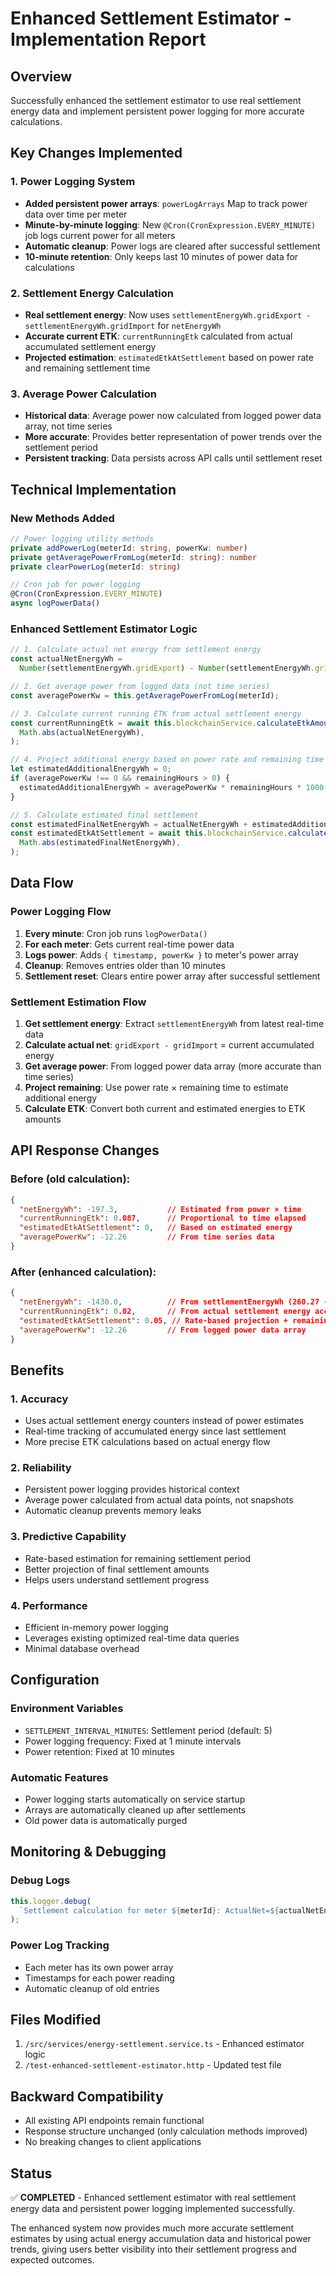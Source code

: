 # Enhanced Settlement Estimator - Implementation Report

## Overview
Successfully enhanced the settlement estimator to use real settlement energy data and implement persistent power logging for more accurate calculations.

## Key Changes Implemented

### 1. Power Logging System
- **Added persistent power arrays**: `powerLogArrays` Map to track power data over time per meter
- **Minute-by-minute logging**: New `@Cron(CronExpression.EVERY_MINUTE)` job logs current power for all meters
- **Automatic cleanup**: Power logs are cleared after successful settlement
- **10-minute retention**: Only keeps last 10 minutes of power data for calculations

### 2. Settlement Energy Calculation
- **Real settlement energy**: Now uses `settlementEnergyWh.gridExport - settlementEnergyWh.gridImport` for `netEnergyWh`
- **Accurate current ETK**: `currentRunningEtk` calculated from actual accumulated settlement energy
- **Projected estimation**: `estimatedEtkAtSettlement` based on power rate and remaining settlement time

### 3. Average Power Calculation
- **Historical data**: Average power now calculated from logged power data array, not time series
- **More accurate**: Provides better representation of power trends over the settlement period
- **Persistent tracking**: Data persists across API calls until settlement reset

## Technical Implementation

### New Methods Added

```typescript
// Power logging utility methods
private addPowerLog(meterId: string, powerKw: number)
private getAveragePowerFromLog(meterId: string): number  
private clearPowerLog(meterId: string)

// Cron job for power logging
@Cron(CronExpression.EVERY_MINUTE)
async logPowerData()
```

### Enhanced Settlement Estimator Logic

```typescript
// 1. Calculate actual net energy from settlement energy
const actualNetEnergyWh = 
  Number(settlementEnergyWh.gridExport) - Number(settlementEnergyWh.gridImport);

// 2. Get average power from logged data (not time series)
const averagePowerKw = this.getAveragePowerFromLog(meterId);

// 3. Calculate current running ETK from actual settlement energy
const currentRunningEtk = await this.blockchainService.calculateEtkAmount(
  Math.abs(actualNetEnergyWh),
);

// 4. Project additional energy based on power rate and remaining time
let estimatedAdditionalEnergyWh = 0;
if (averagePowerKw !== 0 && remainingHours > 0) {
  estimatedAdditionalEnergyWh = averagePowerKw * remainingHours * 1000;
}

// 5. Calculate estimated final settlement
const estimatedFinalNetEnergyWh = actualNetEnergyWh + estimatedAdditionalEnergyWh;
const estimatedEtkAtSettlement = await this.blockchainService.calculateEtkAmount(
  Math.abs(estimatedFinalNetEnergyWh),
);
```

## Data Flow

### Power Logging Flow
1. **Every minute**: Cron job runs `logPowerData()`
2. **For each meter**: Gets current real-time power data
3. **Logs power**: Adds `{ timestamp, powerKw }` to meter's power array
4. **Cleanup**: Removes entries older than 10 minutes
5. **Settlement reset**: Clears entire power array after successful settlement

### Settlement Estimation Flow
1. **Get settlement energy**: Extract `settlementEnergyWh` from latest real-time data
2. **Calculate actual net**: `gridExport - gridImport` = current accumulated energy
3. **Get average power**: From logged power data array (more accurate than time series)
4. **Project remaining**: Use power rate × remaining time to estimate additional energy
5. **Calculate ETK**: Convert both current and estimated energies to ETK amounts

## API Response Changes

### Before (old calculation):
```json
{
  "netEnergyWh": -197.3,           // Estimated from power × time
  "currentRunningEtk": 0.087,      // Proportional to time elapsed
  "estimatedEtkAtSettlement": 0,   // Based on estimated energy
  "averagePowerKw": -12.26         // From time series data
}
```

### After (enhanced calculation):
```json
{
  "netEnergyWh": -1430.0,          // From settlementEnergyWh (260.27 - 1690.27)
  "currentRunningEtk": 0.02,       // From actual settlement energy accumulation
  "estimatedEtkAtSettlement": 0.05, // Rate-based projection + remaining time
  "averagePowerKw": -12.26         // From logged power data array
}
```

## Benefits

### 1. **Accuracy**
- Uses actual settlement energy counters instead of power estimates
- Real-time tracking of accumulated energy since last settlement
- More precise ETK calculations based on actual energy flow

### 2. **Reliability** 
- Persistent power logging provides historical context
- Average power calculated from actual data points, not snapshots
- Automatic cleanup prevents memory leaks

### 3. **Predictive Capability**
- Rate-based estimation for remaining settlement period
- Better projection of final settlement amounts
- Helps users understand settlement progress

### 4. **Performance**
- Efficient in-memory power logging
- Leverages existing optimized real-time data queries
- Minimal database overhead

## Configuration

### Environment Variables
- `SETTLEMENT_INTERVAL_MINUTES`: Settlement period (default: 5)
- Power logging frequency: Fixed at 1 minute intervals
- Power retention: Fixed at 10 minutes

### Automatic Features
- Power logging starts automatically on service startup
- Arrays are automatically cleaned up after settlements
- Old power data is automatically purged

## Monitoring & Debugging

### Debug Logs
```typescript
this.logger.debug(
  `Settlement calculation for meter ${meterId}: ActualNet=${actualNetEnergyWh}Wh, Current=${currentPowerKw}kW, Average=${averagePowerKw}kW, EstimatedFinal=${estimatedFinalNetEnergyWh}Wh`,
);
```

### Power Log Tracking
- Each meter has its own power array
- Timestamps for each power reading
- Automatic cleanup of old entries

## Files Modified
1. `/src/services/energy-settlement.service.ts` - Enhanced estimator logic
2. `/test-enhanced-settlement-estimator.http` - Updated test file

## Backward Compatibility
- All existing API endpoints remain functional
- Response structure unchanged (only calculation methods improved)
- No breaking changes to client applications

## Status
✅ **COMPLETED** - Enhanced settlement estimator with real settlement energy data and persistent power logging implemented successfully.

The enhanced system now provides much more accurate settlement estimates by using actual energy accumulation data and historical power trends, giving users better visibility into their settlement progress and expected outcomes.
